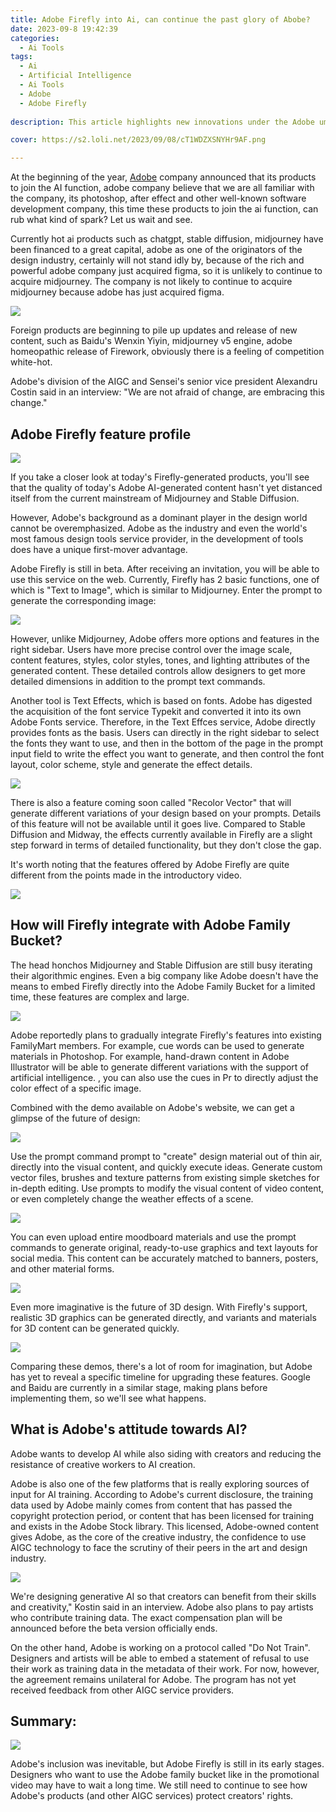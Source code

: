 ```yaml
---
title: Adobe Firefly into Ai, can continue the past glory of Abobe?
date: 2023-09-8 19:42:39
categories:
  - Ai Tools
tags:
  - Ai
  - Artificial Intelligence
  - Ai Tools
  - Adobe
  - Adobe Firefly
  
description: This article highlights new innovations under the Adobe umbrella, what will be the chemistry of productivity tools plus Ai, and is the competition for AIGC entering a white-hot stage?

cover: https://s2.loli.net/2023/09/08/cT1WDZXSNYHr9AF.png

---
```


At the beginning of the year, [Adobe](https://www.adobe.com/) company announced that its products to join the AI function, adobe company believe that we are all familiar with the company, its photoshop, after effect and other well-known software development company, this time these products to join the ai function, can rub what kind of spark? Let us wait and see.

Currently hot ai products such as chatgpt, stable diffusion, midjourney have been financed to a great capital, adobe as one of the originators of the design industry, certainly will not stand idly by, because of the rich and powerful adobe company just acquired figma, so it is unlikely to continue to acquire midjourney. The company is not likely to continue to acquire midjourney because adobe has just acquired figma.

![](https://s2.loli.net/2023/09/08/iS9WKHxtugpUFh7.png)

Foreign products are beginning to pile up updates and release of new content, such as Baidu's Wenxin Yiyin, midjourney v5 engine, adobe homeopathic release of Firework, obviously there is a feeling of competition white-hot.

Adobe's division of the AIGC and Sensei's senior vice president Alexandru Costin said in an interview: "We are not afraid of change, are embracing this change."

## Adobe Firefly feature profile

![](https://s2.loli.net/2023/09/08/JDsw2ClbT9MkjNt.jpg)

If you take a closer look at today's Firefly-generated products, you'll see that the quality of today's Adobe AI-generated content hasn't yet distanced itself from the current mainstream of Midjourney and Stable Diffusion.

However, Adobe's background as a dominant player in the design world cannot be overemphasized. Adobe as the industry and even the world's most famous design tools service provider, in the development of tools does have a unique first-mover advantage.

Adobe Firefly is still in beta. After receiving an invitation, you will be able to use this service on the web. Currently, Firefly has 2 basic functions, one of which is "Text to Image", which is similar to Midjourney. Enter the prompt to generate the corresponding image:

![](https://s2.loli.net/2023/09/08/BvzsZVJhOoKlHcW.png)

However, unlike Midjourney, Adobe offers more options and features in the right sidebar. Users have more precise control over the image scale, content features, styles, color styles, tones, and lighting attributes of the generated content. These detailed controls allow designers to get more detailed dimensions in addition to the prompt text commands.

Another tool is Text Effects, which is based on fonts. Adobe has digested the acquisition of the font service Typekit and converted it into its own Adobe Fonts service. Therefore, in the Text Effces service, Adobe directly provides fonts as the basis. Users can directly in the right sidebar to select the fonts they want to use, and then in the bottom of the page in the prompt input field to write the effect you want to generate, and then control the font layout, color scheme, style and generate the effect details.

![](https://s2.loli.net/2023/09/08/fs3QqLb6AaZp1TJ.png)

There is also a feature coming soon called "Recolor Vector" that will generate different variations of your design based on your prompts. Details of this feature will not be available until it goes live. Compared to Stable Diffusion and Midway, the effects currently available in Firefly are a slight step forward in terms of detailed functionality, but they don't close the gap.

It's worth noting that the features offered by Adobe Firefly are quite different from the points made in the introductory video.

![](https://s2.loli.net/2023/09/08/53UkcavtGPl6qIe.png)

## How will Firefly integrate with Adobe Family Bucket?

The head honchos Midjourney and Stable Diffusion are still busy iterating their algorithmic engines. Even a big company like Adobe doesn't have the means to embed Firefly directly into the Adobe Family Bucket for a limited time, these features are complex and large.

![](https://s2.loli.net/2023/09/08/A8fdPzHSbK2qsle.png)

Adobe reportedly plans to gradually integrate Firefly's features into existing FamilyMart members. For example, cue words can be used to generate materials in Photoshop. For example, hand-drawn content in Adobe Illustrator will be able to generate different variations with the support of artificial intelligence. , you can also use the cues in Pr to directly adjust the color effect of a specific image.

Combined with the demo available on Adobe's website, we can get a glimpse of the future of design:

![](https://s2.loli.net/2023/09/08/u7Tom5hlx4PHLVc.png)

Use the prompt command prompt to "create" design material out of thin air, directly into the visual content, and quickly execute ideas. Generate custom vector files, brushes and texture patterns from existing simple sketches for in-depth editing. Use prompts to modify the visual content of video content, or even completely change the weather effects of a scene.

![](https://s2.loli.net/2023/09/08/RJZ9pTMns8u1Ovo.png)

You can even upload entire moodboard materials and use the prompt commands to generate original, ready-to-use graphics and text layouts for social media. This content can be accurately matched to banners, posters, and other material forms.

![](https://s2.loli.net/2023/09/08/pFD9OHek6RKvdta.png)

Even more imaginative is the future of 3D design. With Firefly's support, realistic 3D graphics can be generated directly, and variants and materials for 3D content can be generated quickly.

![](https://s2.loli.net/2023/09/08/63jfCVaSG574Dn2.png)

Comparing these demos, there's a lot of room for imagination, but Adobe has yet to reveal a specific timeline for upgrading these features. Google and Baidu are currently in a similar stage, making plans before implementing them, so we'll see what happens.

## What is Adobe's attitude towards AI?

Adobe wants to develop AI while also siding with creators and reducing the resistance of creative workers to AI creation.

Adobe is also one of the few platforms that is really exploring sources of input for AI training. According to Adobe's current disclosure, the training data used by Adobe mainly comes from content that has passed the copyright protection period, or content that has been licensed for training and exists in the Adobe Stock library. This licensed, Adobe-owned content gives Adobe, as the core of the creative industry, the confidence to use AIGC technology to face the scrutiny of their peers in the art and design industry.

![](https://s2.loli.net/2023/09/08/1d954MtWVBo6CRE.png)

We're designing generative AI so that creators can benefit from their skills and creativity," Kostin said in an interview.
Adobe also plans to pay artists who contribute training data. The exact compensation plan will be announced before the beta version officially ends.

On the other hand, Adobe is working on a protocol called "Do Not Train". Designers and artists will be able to embed a statement of refusal to use their work as training data in the metadata of their work. For now, however, the agreement remains unilateral for Adobe. The program has not yet received feedback from other AIGC service providers.

## Summary:

![](https://s2.loli.net/2023/09/08/cT1WDZXSNYHr9AF.png)

Adobe's inclusion was inevitable, but Adobe Firefly is still in its early stages. Designers who want to use the Adobe family bucket like in the promotional video may have to wait a long time. We still need to continue to see how Adobe's products (and other AIGC services) protect creators' rights.




